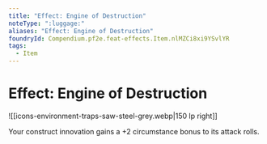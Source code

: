 ```yaml
---
title: "Effect: Engine of Destruction"
noteType: ":luggage:"
aliases: "Effect: Engine of Destruction"
foundryId: Compendium.pf2e.feat-effects.Item.nlMZCi8xi9YSvlYR
tags:
  - Item
---
```


# Effect: Engine of Destruction
![[icons-environment-traps-saw-steel-grey.webp|150 lp right]]

Your construct innovation gains a +2 circumstance bonus to its attack rolls.
